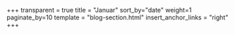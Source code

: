 +++
transparent = true
title = "Januar"
sort_by="date"
weight=1
paginate_by=10
template = "blog-section.html"
insert_anchor_links = "right"
+++
